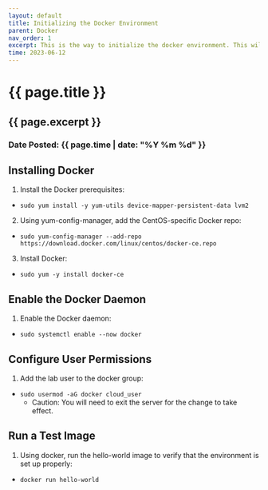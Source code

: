 ```yaml
---
layout: default
title: Initializing the Docker Environment
parent: Docker
nav_order: 1
excerpt: This is the way to initialize the docker environment. This will need to 1. install the docker prerequisites, 2. CentOs-specific Docker Repo, 3. install Docker, 4. Enable Docker daemon, 5. add a user and 6. run a test.
time: 2023-06-12
---
```

<h1>{{ page.title }}</h1>
<h2>{{ page.excerpt }}</h2>
<h3>Date Posted: {{ page.time | date: "%Y %m %d" }}</h3>

## Installing Docker

1. Install the Docker prerequisites:

- `sudo yum install -y yum-utils device-mapper-persistent-data lvm2`

2. Using yum-config-manager, add the CentOS-specific Docker repo:

- `sudo yum-config-manager --add-repo https://download.docker.com/linux/centos/docker-ce.repo`

3. Install Docker:

- `sudo yum -y install docker-ce`

## Enable the Docker Daemon

1. Enable the Docker daemon:

- `sudo systemctl enable --now docker`

## Configure User Permissions

1. Add the lab user to the docker group:

- `sudo usermod -aG docker cloud_user`
  - Caution: You will need to exit the server for the change to take effect.

## Run a Test Image

1. Using docker, run the hello-world image to verify that the environment is set up properly:

- `docker run hello-world`
